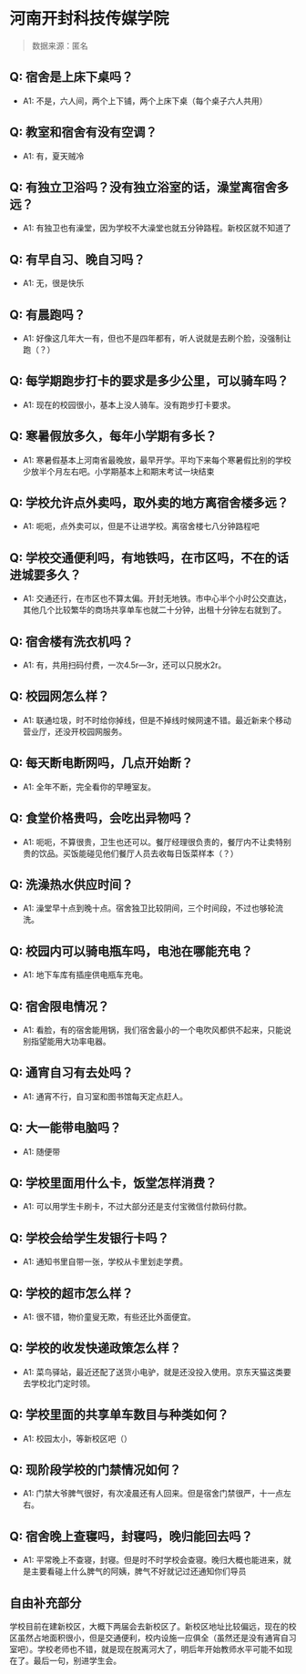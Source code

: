 # 河南开封科技传媒学院

> 数据来源：匿名

## Q: 宿舍是上床下桌吗？

- A1: 不是，六人间，两个上下铺，两个上床下桌（每个桌子六人共用）

## Q: 教室和宿舍有没有空调？

- A1: 有，夏天贼冷

## Q: 有独立卫浴吗？没有独立浴室的话，澡堂离宿舍多远？

- A1: 有独卫也有澡堂，因为学校不大澡堂也就五分钟路程。新校区就不知道了

## Q: 有早自习、晚自习吗？

- A1: 无，很是快乐

## Q: 有晨跑吗？

- A1: 好像这几年大一有，但也不是四年都有，听人说就是去刷个脸，没强制让跑（？）

## Q: 每学期跑步打卡的要求是多少公里，可以骑车吗？

- A1: 现在的校园很小，基本上没人骑车。没有跑步打卡要求。

## Q: 寒暑假放多久，每年小学期有多长？

- A1: 寒暑假基本上河南省最晚放，最早开学。平均下来每个寒暑假比别的学校少放半个月左右吧。小学期基本上和期末考试一块结束

## Q: 学校允许点外卖吗，取外卖的地方离宿舍楼多远？

- A1: 呃呃，点外卖可以，但是不让进学校。离宿舍楼七八分钟路程吧

## Q: 学校交通便利吗，有地铁吗，在市区吗，不在的话进城要多久？

- A1: 交通还行，在市区也不算太偏。开封无地铁。市中心半个小时公交直达，其他几个比较繁华的商场共享单车也就二十分钟，出租十分钟左右就到了。

## Q: 宿舍楼有洗衣机吗？

- A1: 有，共用扫码付费，一次4.5r—3r，还可以只脱水2r。

## Q: 校园网怎么样？

- A1: 联通垃圾，时不时给你掉线，但是不掉线时候网速不错。最近新来个移动营业厅，还没开校园网服务。

## Q: 每天断电断网吗，几点开始断？

- A1: 全年不断，完全看你的早睡室友。

## Q: 食堂价格贵吗，会吃出异物吗？

- A1: 呃呃，不算很贵，卫生也还可以。餐厅经理很负责的，餐厅内不让卖特别贵的饮品。买饭能碰见他们餐厅人员去收每日饭菜样本（？）

## Q: 洗澡热水供应时间？

- A1: 澡堂早十点到晚十点。宿舍独卫比较阴间，三个时间段，不过也够轮流洗。

## Q: 校园内可以骑电瓶车吗，电池在哪能充电？

- A1: 地下车库有插座供电瓶车充电。

## Q: 宿舍限电情况？

- A1: 看脸，有的宿舍能用锅，我们宿舍最小的一个电吹风都供不起来，只能说别指望能用大功率电器。

## Q: 通宵自习有去处吗？

- A1: 通宵不行，自习室和图书馆每天定点赶人。

## Q: 大一能带电脑吗？

- A1: 随便带

## Q: 学校里面用什么卡，饭堂怎样消费？

- A1: 可以用学生卡刷卡，不过大部分还是支付宝微信付款码付款。

## Q: 学校会给学生发银行卡吗？

- A1: 通知书里自带一张，学校从卡里划走学费。

## Q: 学校的超市怎么样？

- A1: 很不错，物价童叟无欺，有些还比外面便宜。

## Q: 学校的收发快递政策怎么样？

- A1: 菜鸟驿站，最近还配了送货小电驴，就是还没投入使用。京东天猫这类要去学校北门定时领。

## Q: 学校里面的共享单车数目与种类如何？

- A1: 校园太小，等新校区吧（）

## Q: 现阶段学校的门禁情况如何？

- A1: 门禁大爷脾气很好，有次凌晨还有人回来。但是宿舍门禁很严，十一点左右。

## Q: 宿舍晚上查寝吗，封寝吗，晚归能回去吗？

- A1: 平常晚上不查寝，封寝。但是时不时学校会查寝。晚归大概也能进来，就是主要看碰上什么脾气的阿姨，脾气不好就记过还通知你们导员

## 自由补充部分

学校目前在建新校区，大概下两届会去新校区了。新校区地址比较偏远，现在的校区虽然占地面积很小，但是交通便利，校内设施一应俱全（虽然还是没有通宵自习室吧）。学校老师也不错，就是现在脱离河大了，明后年开始教师水平可能不如现在了。最后一句，别进学生会。
